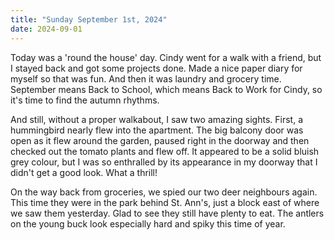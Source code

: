 ```yaml
---
title: "Sunday September 1st, 2024"
date: 2024-09-01
---
```


Today was a 'round the house' day.  Cindy went for a walk with a friend, but I stayed back and got some projects done. Made a nice paper diary for myself so that was fun.  And then it was laundry and grocery time.  September means Back to School, which means Back to Work for Cindy, so it's time to find the autumn rhythms.

And still, without a proper walkabout, I saw two amazing sights.  First, a hummingbird nearly flew into the apartment.  The big balcony door was open as it flew around the garden, paused right in the doorway and then checked out the tomato plants and flew off.  It appeared to be a solid bluish grey colour, but I was so enthralled by its appearance in my doorway that I didn't get a good look.  What a thrill!

On the way back from groceries, we spied our two deer neighbours again.  This time they were in the park behind St. Ann's, just a block east of where we saw them yesterday.  Glad to see they still have plenty to eat.  The antlers on the young buck look especially hard and spiky this time of year.  

